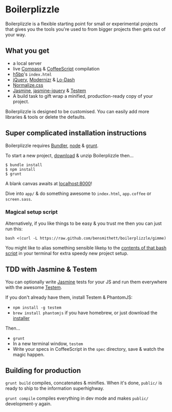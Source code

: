 # Boilerplizzle

Boilerplizzle is a flexible starting point for small or experimental projects that gives you the tools 
you're used to from bigger projects then gets out of your way.

## What you get
- a local server
- live [Compass](http://compass-style.org/) & [CoffeeScript](http://coffeescript.org/) compilation
- [h5bp](http://html5boilerplate.com/)'s `index.html`
- [jQuery](http://jquery.com/), [Modernizr](http://modernizr.com/) & [Lo-Dash](http://lodash.com/)
- [Normalize.css](http://necolas.github.com/normalize.css/)
- [Jasmine](http://pivotal.github.com/jasmine/), [jasmine-jquery](https://github.com/velesin/jasmine-jquery) & [Testem](https://github.com/airportyh/testem)
- A build task to gift wrap a minified, production-ready copy of your project.

Boilerplizzle is designed to be customised. You can easily add more libraries & tools or delete the defaults.

## Super complicated installation instructions

Boilerplizzle requires [Bundler](http://gembundler.com/), [node](http://nodejs.org/) & [grunt](http://gruntjs.com/). 

To start a new project, [download](https://github.com/bensmithett/boilerplizzle/zipball/master/) & unzip Boilerplizzle then…

```
$ bundle install
$ npm install
$ grunt
```

A blank canvas awaits at [localhost:8000](http://localhost:8000)!

Dive into `app/` & do something awesome to 
`index.html`, `app.coffee` or `screen.sass`.

### Magical setup script

Alternatively, if you like things to be easy & you trust me then you can just run this:

```
bash <(curl -L https://raw.github.com/bensmithett/boilerplizzle/gimme)
```

You might like to alias something sensible like`bp` to the
[contents of that bash script](https://raw.github.com/bensmithett/boilerplizzle/gimme)
in your terminal for extra speedy new project setup.


## TDD with Jasmine & Testem
You can optionally write [Jasmine](http://pivotal.github.com/jasmine/) tests for your JS and 
run them everywhere with the awesome [Testem](https://github.com/airportyh/testem).

If you don't already have them, install Testem & PhantomJS:

- `npm install -g testem`
- `brew install phantomjs` if you have homebrew, or just download the [installer](http://phantomjs.org/download.html)

Then…

- `grunt`
- In a new terminal window, `testem`
- Write your specs in CoffeeScript in the `spec` directory, save & watch the magic happen.

## Building for production
`grunt build` compiles, concatenates & minifies. When it's done, `public/` is ready to ship to the information superhighway.

`grunt compile` compiles everything in dev mode and makes `public/` development-y again.
